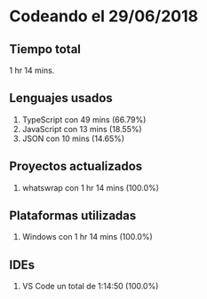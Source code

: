 # Codeando el 29/06/2018

## Tiempo total
1 hr 14 mins.

## Lenguajes usados
1. TypeScript con 49 mins (66.79%)
1. JavaScript con 13 mins (18.55%)
1. JSON con 10 mins (14.65%)

## Proyectos actualizados
1. whatswrap con 1 hr 14 mins (100.0%)

## Plataformas utilizadas
1. Windows con 1 hr 14 mins (100.0%)

## IDEs
1. VS Code un total de 1:14:50 (100.0%)
